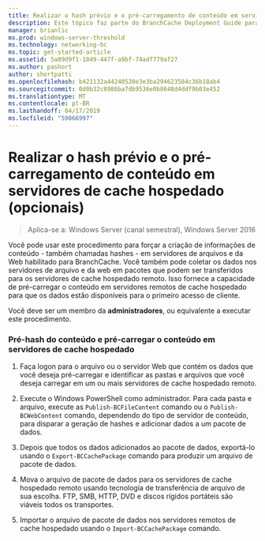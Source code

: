 ```yaml
---
title: Realizar o hash prévio e o pré-carregamento de conteúdo em servidores de cache hospedado (opcionais)
description: Este tópico faz parte do BranchCache Deployment Guide para Windows Server 2016, que demonstra como implantar o BranchCache nos modos de cache hospedado e distribuído para otimizar o uso de largura de banda WAN em filiais.
manager: brianlic
ms.prod: windows-server-threshold
ms.technology: networking-bc
ms.topic: get-started-article
ms.assetid: 5a09d9f1-1049-447f-a9bf-74adf779af27
ms.author: pashort
author: shortpatti
ms.openlocfilehash: b421132a44240520e3e3ba294623584c36b18ab4
ms.sourcegitcommit: 0d0b32c8986ba7db9536e0b8648d4ddf9b03e452
ms.translationtype: MT
ms.contentlocale: pt-BR
ms.lasthandoff: 04/17/2019
ms.locfileid: "59866997"
---
```

# <a name="prehashing-and-preloading-content-on-hosted-cache-servers-optional"></a>Realizar o hash prévio e o pré-carregamento de conteúdo em servidores de cache hospedado (opcionais)

>Aplica-se a: Windows Server (canal semestral), Windows Server 2016

Você pode usar este procedimento para forçar a criação de informações de conteúdo - também chamadas hashes - em servidores de arquivos e da Web habilitado para BranchCache. Você também pode coletar os dados nos servidores de arquivo e da web em pacotes que podem ser transferidos para os servidores de cache hospedado remoto.  Isso fornece a capacidade de pré-carregar o conteúdo em servidores remotos de cache hospedado para que os dados estão disponíveis para o primeiro acesso de cliente.  
  
Você deve ser um membro da **administradores**, ou equivalente a executar este procedimento.  
  
### <a name="to-prehash-content-and-preload-the-content-on-hosted-cache-servers"></a>Pré-hash do conteúdo e pré-carregar o conteúdo em servidores de cache hospedado  
  
1.  Faça logon para o arquivo ou o servidor Web que contém os dados que você deseja pré-carregar e identificar as pastas e arquivos que você deseja carregar em um ou mais servidores de cache hospedado remoto.  
  
2.  Execute o Windows PowerShell como administrador. Para cada pasta e arquivo, execute as `Publish-BCFileContent` comando ou o `Publish-BCWebContent` comando, dependendo do tipo de servidor de conteúdo, para disparar a geração de hashes e adicionar dados a um pacote de dados.  
  
3.  Depois que todos os dados adicionados ao pacote de dados, exportá-lo usando o `Export-BCCachePackage` comando para produzir um arquivo de pacote de dados.  
  
4.  Mova o arquivo de pacote de dados para os servidores de cache hospedado remoto usando tecnologia de transferência de arquivo de sua escolha.  FTP, SMB, HTTP, DVD e discos rígidos portáteis são viáveis todos os transportes.  
  
5.  Importar o arquivo de pacote de dados nos servidores remotos de cache hospedado usando o `Import-BCCachePackage` comando.  
  

